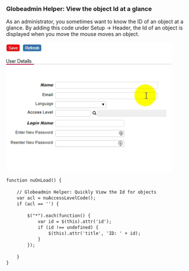 ###  Globeadmin Helper: View the object Id at a glance

As an administrator, you sometimes want to know the ID of an object at a glance.
By adding this code under Setup -> Header, the Id of an object is displayed when you move the mouse moves an object. 

<p align="left">
  <img src="screenshots/globeadmin_view_object_id.gif" width="450">
</p>


```
function nuOnLoad() {

    // Globeadmin Helper: Quickly View the Id for objects
    var acl = nuAccessLevelCode();
    if (acl == '') {

        $("*").each(function() {
            var id = $(this).attr('id');
            if (id !== undefined) {
                $(this).attr('title', 'ID: ' + id);
            }
        });

    }
}
```

